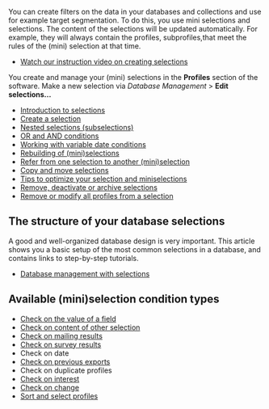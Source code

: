 You can create filters on the data in your databases and collections and
use for example target segmentation. To do this, you use mini selections
and selections. The content of the selections will be updated
automatically. For example, they will always contain the profiles,
subprofiles,that meet the rules of the (mini) selection at that time.

-   [Watch our instruction video on creating
    selections](./video-tutorials/profiles-selections.en.md)

You create and manage your (mini) selections in the **Profiles** section
of the software. Make a new selection via *Database Management* \>
**Edit selections...**

-   [Introduction to
    selections](./working-with-selections.en.md)
-   [Create a
    selection](./create-a-selection.en.md)
-   [Nested selections
    (subselections)](./creating-subselections.en.md)
-   [OR and AND
    conditions](./or-and-and-selection-conditions.en.md)
-   [Working with variable date
    conditions](./working-with-variable-date-conditions.en.md)
-   [Rebuilding of
    (mini)selections](./how-are-selections-rebuilt.en.md)
-   [Refer from one selection to another
    (mini)selection](./refer-from-one-selection-to-another-mini-selection.en.md)
-   [Copy and move
    selections](./copy-and-move-mini-selections.en.md)
-   [Tips to optimize your selection and
    miniselections](./tips-for-optimizing-selections-and-mini-selections.en.md)
-   [Remove, deactivate or archive
    selections](./remove-deactivate-or-archive-selections.en.md)
-   [Remove or modify all profiles from a
    selection](./edit-or-remove-all-profiles-from-a-database-or-selection-at-once.en.md)

The structure of your database selections
-----------------------------------------

A good and well-organized database design is very important. This
article shows you a basic setup of the most common selections in a
database, and contains links to step-by-step tutorials.

-   [Database management with
    selections](./the-structure-of-your-database-selections.en.md)

Available (mini)selection condition types
-----------------------------------------

-   [Check on the value of a
    field](./selection-condition-check-on-field.en.md)
-   [Check on content of other
    selection](./selection-condition-check-on-content-of-other-selection.en.md)
-   [Check on mailing
    results](./selection-condition-check-on-mailing-results.en.md)
-   [Check on survey
    results](./selection-condition-check-on-survey.en.md)
-   Check on date
-   [Check on previous
    exports](./selection-condition-check-on-previous-exports.en.md)
-   Check on duplicate profiles
-   [Check on
    interest](./selection-condition-check-on-interest.en.md)
-   [Check on
    change](./selection-condition-check-on-change.en.md)
-   [Sort and select
    profiles](./sorting-and-selecting-profiles-in-a-database-or-collection.en.md)

